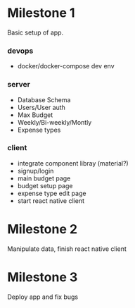 # Milestone 1

Basic setup of app.

### devops

- docker/docker-compose dev env

### server

- Database Schema
- Users/User auth
- Max Budget
- Weekly/Bi-weekly/Montly
- Expense types

### client

- integrate component libray (material?)
- signup/login
- main budget page
- budget setup page
- expense type edit page
- start react native client

# Milestone 2

Manipulate data, finish react native client

# Milestone 3

Deploy app and fix bugs

